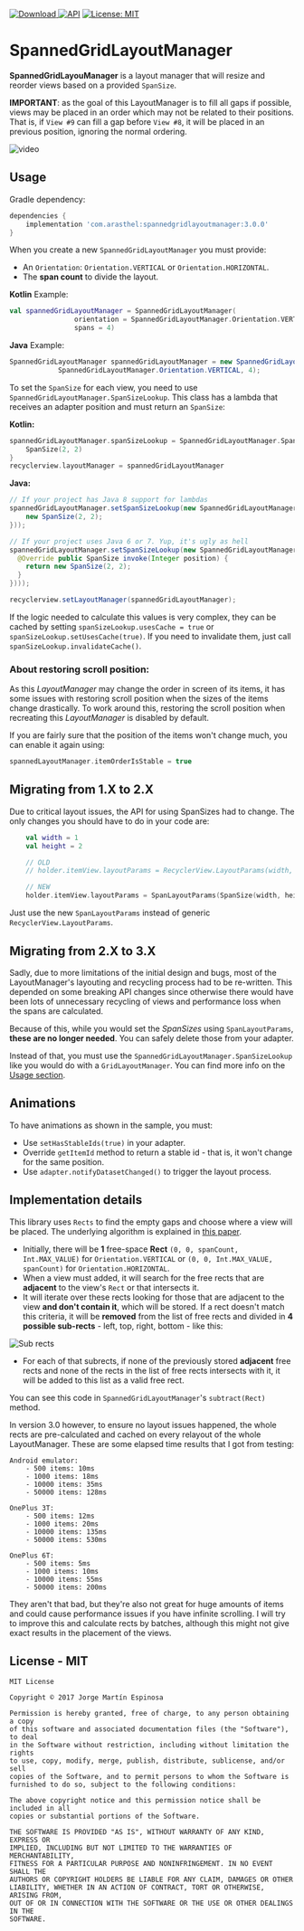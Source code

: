 [ ![Download](https://api.bintray.com/packages/arasthel/maven/spannedgridlayoutmanager/images/download.svg) ](https://bintray.com/arasthel/maven/spannedgridlayoutmanager/_latestVersion) [![API](https://img.shields.io/badge/API-14%2B-brightgreen.svg?style=flat)](https://android-arsenal.com/api?level=14) [![License: MIT](https://img.shields.io/badge/License-MIT-yellow.svg)](https://opensource.org/licenses/MIT)

# SpannedGridLayoutManager

**SpannedGridLayouManager** is a layout manager that will resize and reorder views based on a provided `SpanSize`.

**IMPORTANT**: as the goal of this LayoutManager is to fill all gaps if possible, views may be placed in an order which may not be related to their positions. That is, if `View #9` can fill a gap before `View #8`, it will be placed in an previous position, ignoring the normal ordering.

![video](art/spannedgridlayout.gif)

## Usage

Gradle dependency:

```groovy
dependencies {
	implementation 'com.arasthel:spannedgridlayoutmanager:3.0.0'
}
```

When you create a new `SpannedGridLayoutManager` you must provide:

* An `Orientation`: `Orientation.VERTICAL` or `Orientation.HORIZONTAL`.
* The **span count** to divide the layout.

**Kotlin** Example:

```kotlin
val spannedGridLayoutManager = SpannedGridLayoutManager(
                orientation = SpannedGridLayoutManager.Orientation.VERTICAL, 
                spans = 4)
```

**Java** Example:

```java
SpannedGridLayoutManager spannedGridLayoutManager = new SpannedGridLayoutManager(
			SpannedGridLayoutManager.Orientation.VERTICAL, 4);
```


To set the `SpanSize` for each view, you need to use `SpannedGridLayoutManager.SpanSizeLookup`. This class has a lambda that receives an adapter position and must return an `SpanSize`:

**Kotlin:**

```kotlin
spannedGridLayoutManager.spanSizeLookup = SpannedGridLayoutManager.SpanSizeLookUp { position -> 
    SpanSize(2, 2)
}
recyclerview.layoutManager = spannedGridLayoutManager
```

**Java:**

```java
// If your project has Java 8 support for lambdas
spannedGridLayoutManager.setSpanSizeLookup(new SpannedGridLayoutManager.SpanSizeLookup({ position ->
    new SpanSize(2, 2);
}));

// If your project uses Java 6 or 7. Yup, it's ugly as hell
spannedGridLayoutManager.setSpanSizeLookup(new SpannedGridLayoutManager.SpanSizeLookup(Function1<Integer, SpanSize>({
  @Override public SpanSize invoke(Integer position) {
    return new SpanSize(2, 2);
  }
})));

recyclerview.setLayoutManager(spannedGridLayoutManager);
```

If the logic needed to calculate this values is very complex, they can be cached by setting `spanSizeLookup.usesCache = true` or `spanSizeLookup.setUsesCache(true)`. If you need to invalidate them, just call `spanSizeLookup.invalidateCache()`. 
 
### About restoring scroll position:

As this *LayoutManager* may change the order in screen of its items, it has some issues with restoring scroll position when the sizes of the items change drastically. To work around this, restoring the scroll position when recreating this *LayoutManager* is disabled by default.

If you are fairly sure that the position of the items won't change much, you can enable it again using:

```kotlin
spannedLayoutManager.itemOrderIsStable = true
```

## Migrating from 1.X to 2.X

Due to critical layout issues, the API for using SpanSizes had to change. The only changes you should have to do in your code are:

```kotlin
    val width = 1
    val height = 2

    // OLD
    // holder.itemView.layoutParams = RecyclerView.LayoutParams(width, height)

    // NEW
    holder.itemView.layoutParams = SpanLayoutParams(SpanSize(width, height))
```

Just use the new `SpanLayoutParams` instead of generic `RecyclerView.LayoutParams`.

## Migrating from 2.X to 3.X

Sadly, due to more limitations of the initial design and bugs, most of the LayoutManager's layouting and recycling process had to be re-written. This depended on some breaking API changes since otherwise there would have been lots of unnecessary recycling of views and performance loss when the spans are calculated.

Because of this, while you would set the *SpanSizes* using `SpanLayoutParams`, **these are no longer needed**. You can safely delete those from your adapter.

Instead of that, you must use the `SpannedGridLayoutManager.SpanSizeLookup` like you would do with a `GridLayoutManager`. You can find more info on the [Usage section](#usage). 

## Animations

To have animations as shown in the sample, you must:

* Use `setHasStableIds(true)` in your adapter.
* Override `getItemId` method to return a stable id - that is, it won't change for the same position.
* Use `adapter.notifyDatasetChanged()` to trigger the layout process.

## Implementation details

This library uses `Rects` to find the empty gaps and choose where a view will be placed. The underlying algorithm is explained in [this paper](free_space_algorithm.pdf).

* Initially, there will be **1** free-space **Rect** `(0, 0, spanCount, Int.MAX_VALUE)` for `Orientation.VERTICAL` or `(0, 0, Int.MAX_VALUE, spanCount)` for `Orientation.HORIZONTAL`. 
* When a view must added, it will search for the free rects that are **adjacent** to the view's `Rect` or that intersects it.
* It will iterate over these rects looking for those that are adjacent to the view **and don't contain it**, which will be stored. If a rect doesn't match this criteria, it will be **removed** from the list of free rects and divided in **4 possible sub-rects** - left, top, right, bottom - like this:

![Sub rects](art/sub_rects.png)

* For each of that subrects, if none of the previously stored **adjacent** free rects and none of the rects in the list of free rects intersects with it, it will be added to this list as a valid free rect.

You can see this code in `SpannedGridLayoutManager`'s `subtract(Rect)` method.

In version 3.0 however, to ensure no layout issues happened, the whole rects are pre-calculated and cached on every relayout of the whole LayoutManager. These are some elapsed time results that I got from testing:

```
Android emulator: 
    - 500 items: 10ms
    - 1000 items: 18ms
    - 10000 items: 35ms
    - 50000 items: 128ms
    
OnePlus 3T:
    - 500 items: 12ms
    - 1000 items: 20ms
    - 10000 items: 135ms
    - 50000 items: 530ms
    
OnePlus 6T:
    - 500 items: 5ms
    - 1000 items: 10ms
    - 10000 items: 55ms
    - 50000 items: 200ms
``` 

They aren't that bad, but they're also not great for huge amounts of items and could cause performance issues if you have infinite scrolling. I will try to improve this and calculate rects by batches, although this might not give exact results in the placement of the views.

## License - MIT

```
MIT License

Copyright © 2017 Jorge Martín Espinosa

Permission is hereby granted, free of charge, to any person obtaining a copy
of this software and associated documentation files (the "Software"), to deal
in the Software without restriction, including without limitation the rights
to use, copy, modify, merge, publish, distribute, sublicense, and/or sell
copies of the Software, and to permit persons to whom the Software is
furnished to do so, subject to the following conditions:

The above copyright notice and this permission notice shall be included in all
copies or substantial portions of the Software.

THE SOFTWARE IS PROVIDED "AS IS", WITHOUT WARRANTY OF ANY KIND, EXPRESS OR
IMPLIED, INCLUDING BUT NOT LIMITED TO THE WARRANTIES OF MERCHANTABILITY,
FITNESS FOR A PARTICULAR PURPOSE AND NONINFRINGEMENT. IN NO EVENT SHALL THE
AUTHORS OR COPYRIGHT HOLDERS BE LIABLE FOR ANY CLAIM, DAMAGES OR OTHER
LIABILITY, WHETHER IN AN ACTION OF CONTRACT, TORT OR OTHERWISE, ARISING FROM,
OUT OF OR IN CONNECTION WITH THE SOFTWARE OR THE USE OR OTHER DEALINGS IN THE
SOFTWARE.
```